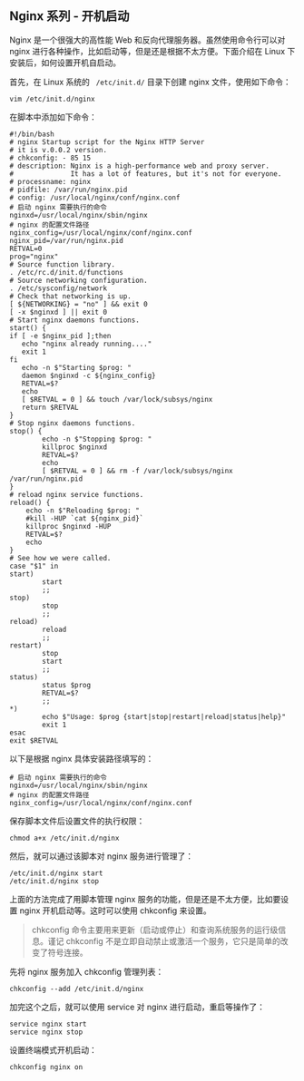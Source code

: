 ## Nginx 系列 - 开机启动

Nginx 是一个很强大的高性能 Web 和反向代理服务器。虽然使用命令行可以对 nginx 进行各种操作，比如启动等，但是还是根据不太方便。下面介绍在 Linux 下安装后，如何设置开机自启动。

首先，在 Linux 系统的 ` /etc/init.d/` 目录下创建 nginx 文件，使用如下命令：

```
vim /etc/init.d/nginx
```

在脚本中添加如下命令：

```
#!/bin/bash
# nginx Startup script for the Nginx HTTP Server
# it is v.0.0.2 version.
# chkconfig: - 85 15
# description: Nginx is a high-performance web and proxy server.
#              It has a lot of features, but it's not for everyone.
# processname: nginx
# pidfile: /var/run/nginx.pid
# config: /usr/local/nginx/conf/nginx.conf
# 启动 nginx 需要执行的命令
nginxd=/usr/local/nginx/sbin/nginx
# nginx 的配置文件路径
nginx_config=/usr/local/nginx/conf/nginx.conf
nginx_pid=/var/run/nginx.pid
RETVAL=0
prog="nginx"
# Source function library.
. /etc/rc.d/init.d/functions
# Source networking configuration.
. /etc/sysconfig/network
# Check that networking is up.
[ ${NETWORKING} = "no" ] && exit 0
[ -x $nginxd ] || exit 0
# Start nginx daemons functions.
start() {
if [ -e $nginx_pid ];then
   echo "nginx already running...."
   exit 1
fi
   echo -n $"Starting $prog: "
   daemon $nginxd -c ${nginx_config}
   RETVAL=$?
   echo
   [ $RETVAL = 0 ] && touch /var/lock/subsys/nginx
   return $RETVAL
}
# Stop nginx daemons functions.
stop() {
        echo -n $"Stopping $prog: "
        killproc $nginxd
        RETVAL=$?
        echo
        [ $RETVAL = 0 ] && rm -f /var/lock/subsys/nginx /var/run/nginx.pid
}
# reload nginx service functions.
reload() {
    echo -n $"Reloading $prog: "
    #kill -HUP `cat ${nginx_pid}`
    killproc $nginxd -HUP
    RETVAL=$?
    echo
}
# See how we were called.
case "$1" in
start)
        start
        ;;
stop)
        stop
        ;;
reload)
        reload
        ;;
restart)
        stop
        start
        ;;
status)
        status $prog
        RETVAL=$?
        ;;
*)
        echo $"Usage: $prog {start|stop|restart|reload|status|help}"
        exit 1
esac
exit $RETVAL
```

以下是根据 nginx 具体安装路径填写的：

```
# 启动 nginx 需要执行的命令
nginxd=/usr/local/nginx/sbin/nginx
# nginx 的配置文件路径
nginx_config=/usr/local/nginx/conf/nginx.conf
```

保存脚本文件后设置文件的执行权限：

```
chmod a+x /etc/init.d/nginx
```

然后，就可以通过该脚本对 nginx 服务进行管理了：

```
/etc/init.d/nginx start
/etc/init.d/nginx stop
```

上面的方法完成了用脚本管理 nginx 服务的功能，但是还是不太方便，比如要设置 nginx 开机启动等。这时可以使用 chkconfig 来设置。

> chkconfig 命令主要用来更新（启动或停止）和查询系统服务的运行级信息。谨记 chkconfig 不是立即自动禁止或激活一个服务，它只是简单的改变了符号连接。

先将 nginx 服务加入 chkconfig 管理列表：

```
chkconfig --add /etc/init.d/nginx
```

加完这个之后，就可以使用 service 对 nginx 进行启动，重启等操作了：

```
service nginx start
service nginx stop
```

设置终端模式开机启动：

```
chkconfig nginx on
```